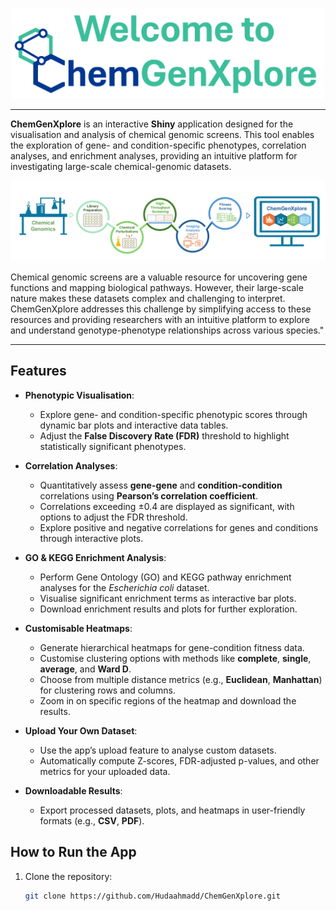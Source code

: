 <p align="center">
  <img src="www/logo.png" alt="Logo" width="500">
</p>

___

**ChemGenXplore** is an interactive **Shiny** application designed for the visualisation and analysis of chemical genomic screens. This tool enables the exploration of gene- and condition-specific phenotypes, correlation analyses, and enrichment analyses, providing an intuitive platform for investigating large-scale chemical-genomic datasets.

![Overview Figure](www/overview_figure.png)

Chemical genomic screens are a valuable resource for uncovering gene functions and mapping biological pathways. However, their large-scale nature makes these datasets complex and challenging to interpret. ChemGenXplore addresses this challenge by simplifying access to these resources and providing researchers with an intuitive platform to explore and understand genotype-phenotype relationships across various species."

___

## Features

- **Phenotypic Visualisation**:
  - Explore gene- and condition-specific phenotypic scores through dynamic bar plots and interactive data tables.
  - Adjust the **False Discovery Rate (FDR)** threshold to highlight statistically significant phenotypes.

- **Correlation Analyses**:
  - Quantitatively assess **gene-gene** and **condition-condition** correlations using **Pearson’s correlation coefficient**.
  - Correlations exceeding ±0.4 are displayed as significant, with options to adjust the FDR threshold.
  - Explore positive and negative correlations for genes and conditions through interactive plots.

- **GO & KEGG Enrichment Analysis**:
  - Perform Gene Ontology (GO) and KEGG pathway enrichment analyses for the *Escherichia coli* dataset.
  - Visualise significant enrichment terms as interactive bar plots.
  - Download enrichment results and plots for further exploration.

- **Customisable Heatmaps**:
  - Generate hierarchical heatmaps for gene-condition fitness data.
  - Customise clustering options with methods like **complete**, **single**, **average**, and **Ward D**.
  - Choose from multiple distance metrics (e.g., **Euclidean**, **Manhattan**) for clustering rows and columns.
  - Zoom in on specific regions of the heatmap and download the results.

- **Upload Your Own Dataset**:
  - Use the app’s upload feature to analyse custom datasets.
  - Automatically compute Z-scores, FDR-adjusted p-values, and other metrics for your uploaded data.

- **Downloadable Results**:
  - Export processed datasets, plots, and heatmaps in user-friendly formats (e.g., **CSV**, **PDF**).


## How to Run the App

1. Clone the repository:
   ```bash
   git clone https://github.com/Hudaahmadd/ChemGenXplore.git

